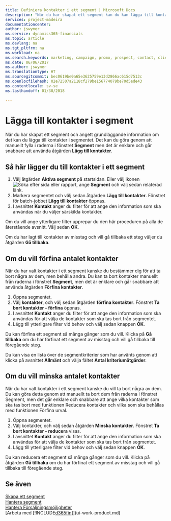 ```yaml
---
title: Definiera kontakter i ett segment | Microsoft Docs
description: "När du har skapat ett segment kan du kan lägga till kontakter i segmentet, exempelvis som en del av en marknadsföringskampanj där du riktar dig mot vissa kunder."
services: project-madeira
documentationcenter: 
author: jswymer
ms.service: dynamics365-financials
ms.topic: article
ms.devlang: na
ms.tgt_pltfrm: na
ms.workload: na
ms.search.keywords: marketing, campaign, promo, prospect, contact, client, customer
ms.date: 06/06/2017
ms.author: jswymer
ms.translationtype: HT
ms.sourcegitcommit: bec0619be0a65e3625759e13d2866ac615d7513c
ms.openlocfilehash: 02e72507a2118cf279be156774079be70d5ede43
ms.contentlocale: sv-se
ms.lasthandoff: 01/30/2018

---
```

# <a name="add-contacts-to-segments"></a>Lägga till kontakter i segment
När du har skapat ett segment och angett grundläggande information om det kan du lägga till kontakter i segmentet. Det kan du göra genom att manuellt fylla i raderna i fönstret **Segment** men det är enklare och går snabbare att använda åtgärden **Lägg till kontakter**.

## <a name="to-add-a-contact-to-a-segment"></a>Så här lägger du till kontakter i ett segment
1. Välj åtgärden **Aktiva segment** på startsidan. Eller välj ikonen ![Söka efter sida eller rapport](media/ui-search/search_small.png "Ikonen Söka efter sida eller rapport"), ange **Segment** och välj sedan relaterad länk.  
2. Markera segmentet och välj sedan åtgärden **Lägg till kontakter**. Fönstret för batch-jobbet **Lägg till kontakter** öppnas.
3. I avsnittet **Kontakt** anger du filter för att ange den information som ska användas när du väljer särskilda kontakter.

Om du vill ange ytterligare filter upprepar du den här proceduren på alla de återstående avsnitt. Välj sedan **OK**.

Om du har lagt till kontakter av misstag och vill gå tillbaka ett steg väljer du åtgärden **Gå tillbaka**.

## <a name="to-refine-the-number-of-contacts"></a>Om du vill förfina antalet kontakter
När du har valt kontakter i ett segment kanske du bestämmer dig för att ta bort några av dem, men behålla andra. Du kan ta bort kontakter manuellt från raderna i fönstret **Segment**, men det är enklare och går snabbare att använda åtgärden **Förfina kontakter**.

1. Öppna segmentet.
2. Välj **kontakter**, och välj sedan åtgärden **förfina kontakter**. Fönstret **Ta bort kontakter - förfina** öppnas.
3. I avsnittet **Kontakt** anger du filter för att ange den information som ska användas för att välja de kontakter som ska tas bort från segmentet.
4. Lägg till ytterligare filter vid behov och välj sedan knappen **OK**.

Du kan förfina ett segment så många gånger som du vill. Klicka på **Gå tillbaka** om du har förfinat ett segment av misstag och vill gå tillbaka till föregående steg.

Du kan visa en lista över de segmentkriterier som har använts genom att klicka på avsnittet **Allmänt** och välja fältet **Antal kriteriumåtgärder**.

## <a name="to-reduce-the-number-of-contacts"></a>Om du vill minska antalet kontakter
När du har valt kontakter i ett segment kanske du vill ta bort några av dem. Du kan göra detta genom att manuellt ta bort dem från raderna i fönstret Segment, men det går enklare och snabbare att ange vilka kontakter som ska tas bort med funktionen Reducera kontakter och vilka som ska behållas med funktionen Förfina urval.

1. Öppna segmentet.
2. Välj kontakter, och välj sedan åtgärden **Minska kontakter**. Fönstret **Ta bort kontakter - reducera** visas.
3. I avsnittet **Kontakt** anger du filter för att ange den information som ska användas för att välja de kontakter som ska tas bort från segmentet.
4. Lägg till ytterligare filter vid behov och välj sedan knappen **OK**.

Du kan reducera ett segment så många gånger som du vill. Klicka på åtgärden **Gå tillbaka** om du har förfinat ett segment av misstag och vill gå tillbaka till föregående steg.

## <a name="see-also"></a>Se även
[Skapa ett segment](marketing-how-create-segment.md)   
[Hantera segment](marketing-segments.md)  
[Hantera Försäljningsmöjligheter](marketing-manage-sales-opportunities.md)  
[Arbeta med [!INCLUDE[d365fin](includes/d365fin_md.md)]](ui-work-product.md)  

